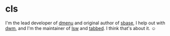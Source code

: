 cls
===

I'm the lead developer of [dmenu](//tools.suckless.org/dmenu/) and
original author of [sbase](//core.suckless.org/sbase/), I help out with [dwm](//dwm.suckless.org), and I'm the maintainer of [lsw](//tools.suckless.org/x/lsw/) and [tabbed](//tools.suckless.org/tabbed/). I think that's about it. ☺
